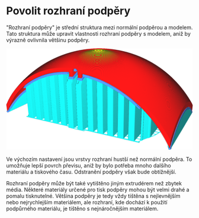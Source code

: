 Povolit rozhraní podpěry
====
"Rozhraní podpěry" je střední struktura mezi normální podpěrou a modelem. Tato struktura může upravit vlastnosti rozhraní podpěry s modelem, aniž by výrazně ovlivnila většinu podpěry.

![Rozhraní podpěry je zobrazeno v tmavším odstínu modré](../../../articles/images/support_interface_enable.png)

Ve výchozím nastavení jsou vrstvy rozhraní hustší než normální podpěra. To umožňuje lepší povrch převisu, aniž by bylo potřeba mnoho dalšího materiálu a tiskového času. Odstranění podpěry však bude obtížnější.

Rozhraní podpěry může být také vytištěno jiným extrudérem než zbytek média. Některé materiály určené pro tisk podpěry mohou být velmi drahé a pomalu tisknutelné. Většina podpěry je tedy vždy tištěna s nejlevnějším nebo nejrychlejším materiálem, ale rozhraní, kde dochází k použití podpůrného materiálu, je tištěno s nejnáročnějším materiálem.


